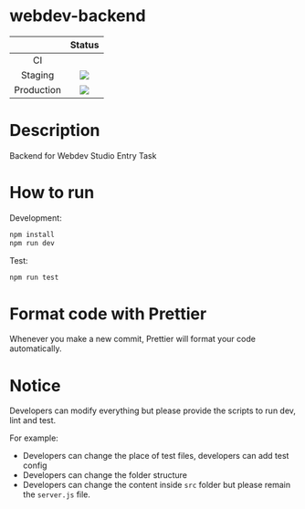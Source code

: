 # webdev-backend

|            |                                                  Status                                                   |
| :--------: | :-------------------------------------------------------------------------------------------------------: |
|     CI     |                                                   ![]()                                                   |
|  Staging   | ![](https://vsrm.dev.azure.com/fc5y/_apis/public/Release/badge/5733aefa-7440-4173-9990-437724df1c84/4/5)  |
| Production | ![](https://vsrm.dev.azure.com/fc5y/_apis/public/Release/badge/5733aefa-7440-4173-9990-437724df1c84/4/26) |

# Description

Backend for Webdev Studio Entry Task

# How to run

Development:

```sh
npm install
npm run dev
```

Test:

```sh
npm run test
```

# Format code with Prettier

Whenever you make a new commit, Prettier will format your code automatically.

# Notice

Developers can modify everything but please provide the scripts to run dev, lint and test.

For example:

-   Developers can change the place of test files, developers can add test config
-   Developers can change the folder structure
-   Developers can change the content inside `src` folder but please remain the `server.js` file.

